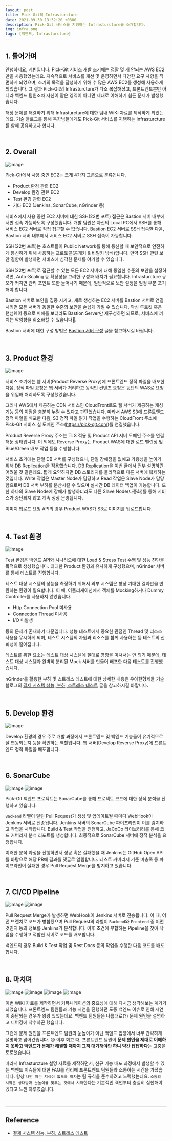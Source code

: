 ```yaml
---
layout: post
title: Pick-Git의 Infrasturcture
date: 2021-09-30 13:32:20 +0300
description: Pick-Git 서비스를 지탱하는 Infrasturcture를 소개합니다.
img: infra.png
tags: [백엔드, Infrasturcture]
---
```


## 1. 들어가며

안녕하세요, 케빈입니다. Pick-Git 서비스 개발 초기에는 정말 몇 개 안되는 AWS EC2만을 사용했었는데요. 지속적으로 서비스를 개선 및 운영하면서 다양한 요구 사항을 직면하게 되었으며, 소기의 목적을 달성하기 위해 수 많은 AWS EC2를 생성해 사용하게 되었습니다. 그 결과 Pick-Git의 Infrasturcture가 다소 복잡해졌고, 프론트엔드뿐만 아니라 백엔드 팀원조차 자신이 맡은 영역이 아니면 제대로 이해하기 힘든 문제가 발생했습니다.

해당 문제를 해결하기 위해 Infrasturcture에 대한 팀내 WiKi 자료를 제작하게 되었는데요. 기술 블로그를 통해 독자님들에게도 Pick-Git 서비스를 지탱하는 Infrasturcture를 함께 공유하고자 합니다.

<br>

## 2. Overall

![image](https://user-images.githubusercontent.com/56240505/135299698-534d23c5-d6b5-4a6a-b924-dd670f049271.png)

Pick-Git에서 사용 중인 EC2는 크게 4가지 그룹으로 분류됩니다.

* Product 환경 관련 EC2
* Develop 환경 관련 EC2
* Test 환경 관련 EC2
* 기타 EC2 (Jenkins, SonarCube, nGrinder 등)

서비스에서 사용 중인 EC2 서버에 대한 SSH(22번 포트) 접근은 Bastion 서버 내부에서만 접속 가능하도록 구성했습니다. 개발 팀원은 자신의 Local PC에서 SSH를 통해 서비스 EC2 서버로 직접 접근할 수 없습니다. Bastion EC2 서버로 SSH 접속한 다음, Bastion 서버 내부에서 서비스 EC2 서버로 SSH 접속이 가능합니다.

SSH(22번 포트)는 호스트들이 Public Network를 통해 통신할 때 보안적으로 안전하게 통신하기 위해 사용하는 프로토콜(공개키 & 비밀키 방식)입니다. 만약 SSH 관련 보안 결함이 발생하면 서비스에 심각한 문제를 야기할 수 있습니다.

SSH(22번 포트)로 접근할 수 있는 모든 EC2 서버에 대해 동일한 수준의 보안을 설정하려면, Auto-Scaling 등 확장성을 고려한 구성과 배치가 필요합니다. Infrasturcture 규모가 커지면 관리 포인트 또한 늘어나기 때문에, 일반적으로 보안 설정을 일정 부분 포기해야 합니다.

Bastion 서버로 보안을 집중 시키고, 새로 생성하는 EC2 서버를 Bastion 서버로 연결시키면 모든 서버가 동일한 수준의 보안을 손쉽게 가질 수 있습니다. 악성 루트킷 혹은 랜섬웨어 등으로 피해를 보더라도 Bastion Server만 재구성하면 되므로, 서비스에 끼치는 악영향을 최소화할 수 있습니다.

Bastion 서버에 대한 구성 방법은 [Bastion 서버 구성](https://xlffm3.github.io/devops/bastion/) 글을 참고하시길 바랍니다.

<br>

## 3. Product 환경

![image](https://user-images.githubusercontent.com/56240505/135310979-e8bcc484-0118-4bda-b9a6-ab51c3360ab0.png)

서비스 초기에는 웹 서버(Product Reverse Proxy)에 프론트엔드 정적 파일을 배포한 다음, 정적 파일 요청은 웹 서버가 처리하고 동적인 컨텐츠 요청은 뒷단의 WAS로 요청을 위임해 처리하도록 구성했었습니다.

그러나 AWS에서 제공하는 CDN 서비스인 CloudFront로도 웹 서버가 제공하는 캐싱 기능 등의 이점을 충분히 누릴 수 있다고 판단했습니다. 따라서 AWS S3에 프론트엔드 정적 파일을 배포한 다음, S3 정적 파일 읽기 작업을 수행하는 CloudFront 주소에 Pick-Git 서비스 실 도메인 주소(https://pick-git.com)를 연결했습니다.

Product Reverse Proxy 주소는 TLS 적용 및 Product API 서버 도메인 주소를 연결해둔 상태입니다. 이 외에도 Reverse Proxy는 Product WAS에 대한 로드 밸런싱 및 Blue/Green 배포 작업 등을 수행합니다.

서비스 초기에는 단일 DB 서버를 구성했으나, 단일 장애점을 없애고 가용성을 높이기 위해 DB Replication을 적용했습니다. DB Replication을 이번 글에서 전부 설명하긴 어려울 것 같은데요. 짧게 요약하자면 DB 스토리지를 물리적으로 다른 서버에 복제하는 것입니다. Write 작업은 Master Node가 담당하고 Read 작업은 Slave Node가 담당함으로써 DB 서버 부하를 분산시킬 수 있으며 실시간 DB 데이터 백업이 가능합니다. 또한 하나의 Slave Node에 장애가 발생하더라도 다른 Slave Node(다중화)를 통해 서비스가 중단되지 않고 계속 정상 운영됩니다.

이미지 업로드 요청 API의 경우 Product WAS가 S3로 이미지를 업로드합니다.

<br>

## 4. Test 환경

![image](https://user-images.githubusercontent.com/56240505/135311128-0cd0c00a-b0e3-492e-81df-e04b7cfa2425.png)

Test 환경은 백엔드 API와 시나리오에 대한 Load & Stress Test 수행 및 성능 진단을 목적으로 생성했습니다. 최대한 Product 환경과 유사하게 구성했으며, nGrinder 서버를 통해 테스트를 진행합니다.

테스트 대상 시스템의 성능을 측정하기 위해서 외부 시스템은 항상 기대한 결과만을 반환하는 환경이 필요합니다. 이 때, 어플리케이션에서 객체를 Mocking하거나 Dummy Controller를 사용하지 않았습니다.

* Http Connection Pool 미사용
* Connection Thread 미사용
* I/O 미발생

등의 문제가 존재하기 때문입니다. 성능 테스트에서 중요한 관점인 Thread 및 리소스 사용을 무시하게 되며, 테스트 시스템의 자원과 리소스를 함께 사용하는 등 테스트의 신뢰성이 떨어집니다.

테스트를 위한 요소는 테스트 대상 시스템에 절대로 영향을 미쳐서는 안 되기 때문에, 테스트 대상 시스템과 완벽히 분리된 Mock 서버를 만들어 배포한 다음 테스트를 진행했습니다.

nGrinder를 활용한 부하 및 스트레스 테스트에 대한 상세한 내용은 우아한형제들 기술블로그의 [결제 시스템 성능, 부하, 스트레스 테스트](https://techblog.woowahan.com/2572/) 글을 참고하시길 바랍니다.

<br>

## 5. Develop 환경

![image](https://user-images.githubusercontent.com/56240505/135313157-4c48b29d-11b6-43cf-b0e4-34b43583f820.png)

Develop 환경의 경우 주로 개발 과정에서 프론트엔드 및 백엔드 기능들이 유기적으로 잘 연동되는지 등을 확인하는 역할입니다. 웹 서버(Develop Reverse Proxy)에 프론트엔드 정적 파일을 배포합니다.

<br>

## 6. SonarCube

![image](https://user-images.githubusercontent.com/56240505/135315104-7d2dc8a4-ed2e-4ebc-a358-0b690f29906f.png)
![image](https://user-images.githubusercontent.com/56240505/135314750-4957c932-0343-4c28-a987-010515cf4fa4.png)

Pick-Git 백엔드 프로젝트는 SonarCube를 통해 프로젝트 코드에 대한 정적 분석을 진행하고 있습니다.

``Backend`` 라벨이 달린 Pull Request가 생성 및 업데이트될 때마다 WebHook이 Jenkins 서버로 전송됩니다. Jenkins 서버의 SonarCube 파이프라인이 이를 감지하고 작업을 시작합니다. Build & Test 작업을 진행하고, JaCoCo 라이브러리를 통해 코드 커버리지 분석 리포트를 생성합니다. 최종적으로 SonarCube 서버에 정적 분석을 요청합니다.

이러한 분석 과정을 진행하면서 성공 혹은 실패했을 때 Jenkins는 GitHub Open API를 바탕으로 해당 PR에 결과를 댓글로 알림합니다. 테스트 커버리지 기준 미충족 등 파이프라인이 실패한 경우 Pull Request Merge를 방지하고 있습니다.

<br>

## 7. CI/CD Pipeline

![image](https://user-images.githubusercontent.com/56240505/135314865-ed0d7176-baf3-4a5a-88ca-7359732668b6.png)
![image](https://user-images.githubusercontent.com/56240505/135314932-00405217-7c00-40cd-a174-8c33bdd24e4e.png)

Pull Request Merge가 발생하면 WebHook이 Jenkins 서버로 전송됩니다. 이 때, 어떤 브랜치로 코드가 병합됬으며 Pull Request의 라벨이 ``Backend``와 ``Frontend`` 중 어떤 것인지 등의 정보를 Jenkins가 분석합니다. 이후 조건에 부합하는 Pipeline을 찾아 작업을 수행하고 적합한 서버로 코드를 배포합니다.

백엔드의 경우 Build & Test 작업 및 Rest Docs 등의 작업을 수행한 다음 코드를 배포합니다.

<br>

## 8. 마치며

![image](https://user-images.githubusercontent.com/56240505/135315783-f42a9cd5-d2e8-46a8-af6a-cace24dfba31.png)
![image](https://user-images.githubusercontent.com/56240505/135315820-a708bd5c-7de0-4d62-9d54-645d3b475f7e.png)
![image](https://user-images.githubusercontent.com/56240505/135315841-34e130e1-bf1e-4bfc-8e8f-7c495242d766.png)
![image](https://user-images.githubusercontent.com/56240505/135318118-f3570032-9cf1-4305-a39e-fc6d0e5fbcc4.png)

이번 WiKi 자료를 제작하면서 커뮤니케이션의 중요성에 대해 다시금 생각해보는 계기가 되었습니다. 프론트엔드 팀원들과 기능 시연을 진행하던 도중 백엔드 이슈로 인해 시연이 중단되는 경우가 왕왕 있었는데요. 백엔드 팀원들은 나름대로(?) 문제 원인을 설명하고 디버깅에 착수하곤 했습니다.

그런데 문제 원인을 프론트엔드 팀원의 눈높이가 아닌 백엔드 입장에서 너무 간략하게 설명하고 넘어갔습니다. 😅 이후 회고 때, 프론트엔드 팀원이 **문제 원인을 제대로 이해하지 못하고 백엔드가 문제가 해결할 때까지 그저 대기해야만 하니 약간 답답하다**는 고충을 토로했습니다.

따라서 Infrasturcture 설명 자료를 제작하면서, 신규 기능 배포 과정에서 발생할 수 있는 백엔드 이슈들에 대한 FAQ를 정리해 프론트엔드 팀원들과 소통하는 시간을 가졌습니다. 항상 ``나만 아는 지식이 없도록 하자``는 팀 규칙을 준수하려고 노력했는데요. ``소통의 시작은 상대방과 눈높이를 맞추는 것에서 시작``한다는 기본적인 격언부터 충실히 실천해야겠다고 느낀 하루였습니다.

<br>

---

## Reference

* [결제 시스템 성능, 부하, 스트레스 테스트](https://techblog.woowahan.com/2572/)
